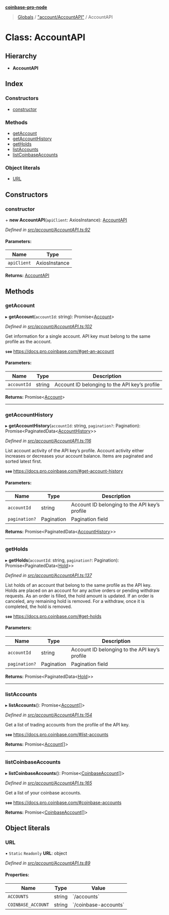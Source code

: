 **[coinbase-pro-node](../README.md)**

> [Globals](../globals.md) / ["account/AccountAPI"](../modules/_account_accountapi_.md) / AccountAPI

# Class: AccountAPI

## Hierarchy

- **AccountAPI**

## Index

### Constructors

- [constructor](_account_accountapi_.accountapi.md#constructor)

### Methods

- [getAccount](_account_accountapi_.accountapi.md#getaccount)
- [getAccountHistory](_account_accountapi_.accountapi.md#getaccounthistory)
- [getHolds](_account_accountapi_.accountapi.md#getholds)
- [listAccounts](_account_accountapi_.accountapi.md#listaccounts)
- [listCoinbaseAccounts](_account_accountapi_.accountapi.md#listcoinbaseaccounts)

### Object literals

- [URL](_account_accountapi_.accountapi.md#url)

## Constructors

### constructor

\+ **new AccountAPI**(`apiClient`: AxiosInstance): [AccountAPI](_account_accountapi_.accountapi.md)

_Defined in [src/account/AccountAPI.ts:92](https://github.com/bennyn/coinbase-pro-node/blob/26bf4d8/src/account/AccountAPI.ts#L92)_

#### Parameters:

| Name        | Type          |
| ----------- | ------------- |
| `apiClient` | AxiosInstance |

**Returns:** [AccountAPI](_account_accountapi_.accountapi.md)

## Methods

### getAccount

▸ **getAccount**(`accountId`: string): Promise\<[Account](../interfaces/_account_accountapi_.account.md)>

_Defined in [src/account/AccountAPI.ts:102](https://github.com/bennyn/coinbase-pro-node/blob/26bf4d8/src/account/AccountAPI.ts#L102)_

Get information for a single account. API key must belong to the same profile as the account.

**`see`** https://docs.pro.coinbase.com/#get-an-account

#### Parameters:

| Name        | Type   | Description                                   |
| ----------- | ------ | --------------------------------------------- |
| `accountId` | string | Account ID belonging to the API key’s profile |

**Returns:** Promise\<[Account](../interfaces/_account_accountapi_.account.md)>

---

### getAccountHistory

▸ **getAccountHistory**(`accountId`: string, `pagination?`: Pagination): Promise\<PaginatedData\<[AccountHistory](../interfaces/_account_accountapi_.accounthistory.md)>>

_Defined in [src/account/AccountAPI.ts:116](https://github.com/bennyn/coinbase-pro-node/blob/26bf4d8/src/account/AccountAPI.ts#L116)_

List account activity of the API key’s profile. Account activity either increases or decreases your account balance. Items are paginated and sorted latest first.

**`see`** https://docs.pro.coinbase.com/#get-account-history

#### Parameters:

| Name          | Type       | Description                                   |
| ------------- | ---------- | --------------------------------------------- |
| `accountId`   | string     | Account ID belonging to the API key’s profile |
| `pagination?` | Pagination | Pagination field                              |

**Returns:** Promise\<PaginatedData\<[AccountHistory](../interfaces/_account_accountapi_.accounthistory.md)>>

---

### getHolds

▸ **getHolds**(`accountId`: string, `pagination?`: Pagination): Promise\<PaginatedData\<[Hold](../interfaces/_account_accountapi_.hold.md)>>

_Defined in [src/account/AccountAPI.ts:137](https://github.com/bennyn/coinbase-pro-node/blob/26bf4d8/src/account/AccountAPI.ts#L137)_

List holds of an account that belong to the same profile as the API key. Holds are placed on an account for any active orders or pending withdraw requests. As an order is filled, the hold amount is updated. If an order is canceled, any remaining hold is removed. For a withdraw, once it is completed, the hold is removed.

**`see`** https://docs.pro.coinbase.com/#get-holds

#### Parameters:

| Name          | Type       | Description                                   |
| ------------- | ---------- | --------------------------------------------- |
| `accountId`   | string     | Account ID belonging to the API key’s profile |
| `pagination?` | Pagination | Pagination field                              |

**Returns:** Promise\<PaginatedData\<[Hold](../interfaces/_account_accountapi_.hold.md)>>

---

### listAccounts

▸ **listAccounts**(): Promise\<[Account](../interfaces/_account_accountapi_.account.md)[]>

_Defined in [src/account/AccountAPI.ts:154](https://github.com/bennyn/coinbase-pro-node/blob/26bf4d8/src/account/AccountAPI.ts#L154)_

Get a list of trading accounts from the profile of the API key.

**`see`** https://docs.pro.coinbase.com/#list-accounts

**Returns:** Promise\<[Account](../interfaces/_account_accountapi_.account.md)[]>

---

### listCoinbaseAccounts

▸ **listCoinbaseAccounts**(): Promise\<[CoinbaseAccount](../interfaces/_account_accountapi_.coinbaseaccount.md)[]>

_Defined in [src/account/AccountAPI.ts:165](https://github.com/bennyn/coinbase-pro-node/blob/26bf4d8/src/account/AccountAPI.ts#L165)_

Get a list of your coinbase accounts.

**`see`** https://docs.pro.coinbase.com/#coinbase-accounts

**Returns:** Promise\<[CoinbaseAccount](../interfaces/_account_accountapi_.coinbaseaccount.md)[]>

## Object literals

### URL

▪ `Static` `Readonly` **URL**: object

_Defined in [src/account/AccountAPI.ts:89](https://github.com/bennyn/coinbase-pro-node/blob/26bf4d8/src/account/AccountAPI.ts#L89)_

#### Properties:

| Name               | Type   | Value                  |
| ------------------ | ------ | ---------------------- |
| `ACCOUNTS`         | string | \`/accounts\`          |
| `COINBASE_ACCOUNT` | string | \`/coinbase-accounts\` |

